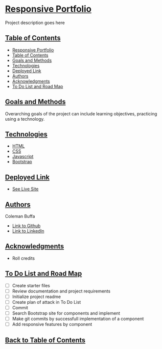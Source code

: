 # [Responsive Portfolio](#project-title)

Project description goes here

## [Table of Contents](#toc)

* [Responsive Portfolio](#project-title)
* [Table of Contents](#toc)
* [Goals and Methods](#goals-methods)
* [Technologies](#technologies)
* [Deployed Link](#deployed-link)
* [Authors](#authors)
* [Acknowledgments](#acknowledgments)
* [To Do List and Road Map](#todo-roadmap)

## [Goals and Methods](#goals-methods)

Overarching goals of the project can include learning objectives, practicing using a technology.

## [Technologies](#technologies) 

* [HTML](https://developer.mozilla.org/en-US/docs/Web/HTML)
* [CSS](https://developer.mozilla.org/en-US/docs/Web/CSS)
* [Javascript](https://developer.mozilla.org/en-US/docs/Web/JavaScript)
* [Bootstrap](https://getbootstrap.com/)

## [Deployed Link](#deployed-link)

* [See Live Site](#)

## [Authors](#authors)

Coleman Buffa

- [Link to Github](https://github.com/coleman-buffa/responsive-portfolio)
- [Link to LinkedIn](https://www.linkedin.com/in/coleman-buffa-0a12a5201/)

## [Acknowledgments](#acknowledgments)

* Roll credits

## [To Do List and Road Map](#todo-roadmap)
- [ ] Create starter files
- [ ] Review documentation and project requirements
- [ ] Initialize project readme
- [ ] Create plan of attack in To Do List
- [ ] Commit
- [ ] Search Bootstrap site for components and implement 
- [ ] Make git commits by successfull implementation of a component
- [ ] Add responsive features by component

## [Back to Table of Contents](#toc)
